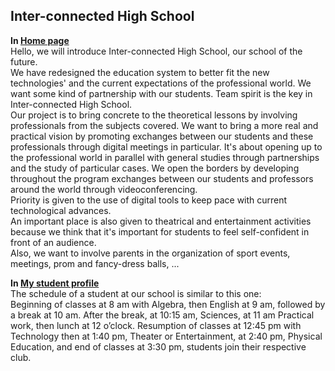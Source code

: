 ## Inter-connected High School

**In [Home page]( https://other-project.github.io/2de/English%20-%20Future%20School/index.html)** <BR />
Hello, we will introduce Inter-connected High School, our school of the future.  
We have redesigned the education system to better fit the new technologies' and the current expectations of the professional world. We want some kind of partnership with our students. Team spirit is the key in Inter-connected High School.   
Our project is to bring concrete to the theoretical lessons by involving professionals from the subjects covered. We want to bring a more real and practical vision by promoting exchanges between our students and these professionals through digital meetings in particular. It's about opening up to the professional world in parallel with general studies through partnerships and the study of particular cases. We open the borders by developing throughout the program exchanges between our students and professors around the world through videoconferencing.  
Priority is given to the use of digital tools to keep pace with current technological advances.  
An important place is also given to theatrical and entertainment activities because we think that it's important for students to feel self-confident in front of an audience.  
Also, we want to involve parents in the organization of sport events, meetings, prom and fancy-dress balls, ...  

**In [My student profile]( https://other-project.github.io/2de/English%20-%20Future%20School/profile.html)** <BR />
The schedule of a student at our school is similar to this one:   
Beginning of classes at 8 am with Algebra, then English at 9 am, followed by a break at 10 am. After the break, at 10:15 am, Sciences, at 11 am Practical work, then lunch at 12 o’clock. Resumption of classes at 12:45 pm with Technology then at 1:40 pm, Theater or Entertainment, at 2:40 pm, Physical Education, and end of classes at 3:30 pm, students join their respective club.  
